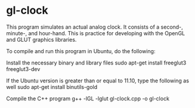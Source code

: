 gl-clock
========

This program simulates an actual analog clock. It consists of a second-, minute-, and hour-hand.
This is practice for developing with the OpenGL and GLUT graphics libraries.

To compile and run this program in Ubuntu, do the following:

Install the necessary binary and library files
sudo apt-get install freeglut3 freeglut3-dev

If the Ubuntu version is greater than or equal to 11.10, type the following as well
sudo apt-get install binutils-gold

Compile the C++ program
g++ -lGL -lglut gl-clock.cpp -o gl-clock